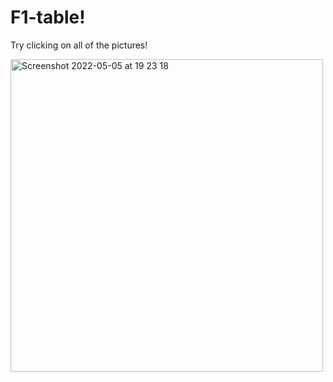 # F1-table!

Try clicking on all of the pictures!


<img width="500" alt="Screenshot 2022-05-05 at 19 23 18" src="https://user-images.githubusercontent.com/67868873/166978762-0d027a5e-b05c-4add-95ad-608088a5d7f4.png">
